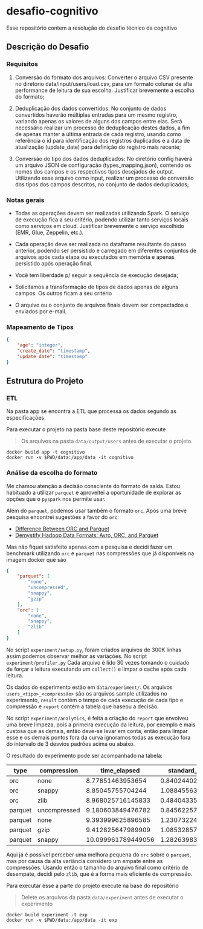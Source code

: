 # desafio-cognitivo

Esse repositório contem a resolução do desafio técnico da cognitivo

## Descrição do Desafio

### Requisitos

1. Conversão do formato dos arquivos: Converter o arquivo CSV presente no diretório data/input/users/load.csv, para um formato colunar de alta performance de leitura de sua escolha. Justificar brevemente a escolha do formato;

2. Deduplicação dos dados convertidos: No conjunto de dados convertidos haverão múltiplas entradas para um mesmo registro, variando apenas os valores de alguns dos campos entre elas. Será necessário realizar um processo de deduplicação destes dados, a fim de apenas manter a última entrada de cada registro, usando como referência o id para identificação dos registros duplicados e a data de atualização (update_date) para definição do registro mais recente;

3. Conversão do tipo dos dados deduplicados: No diretório config haverá um arquivo JSON de configuração (types_mapping.json), contendo os nomes dos campos e os respectivos tipos desejados de output. Utilizando esse arquivo como input, realizar um processo de conversão dos tipos dos campos descritos, no conjunto de dados deduplicados;

### Notas gerais

- Todas as operações devem ser realizadas utilizando Spark. O serviço de execução fica a seu critério, podendo utilizar tanto serviços locais como serviços em cloud. Justificar brevemente o serviço escolhido (EMR, Glue, Zeppelin, etc.).

- Cada operação deve ser realizada no dataframe resultante do passo anterior, podendo ser persistido e carregado em diferentes conjuntos de arquivos após cada etapa ou executados em memória e apenas persistido após operação final.

- Você tem liberdade p/ seguir a sequência de execução desejada;

- Solicitamos a transformação de tipos de dados apenas de alguns campos. Os outros ficam a seu critério

- O arquivo ou o conjunto de arquivos finais devem ser compactados e enviados por e-mail.

### Mapeamento de Tipos

```json
{
    "age": "integer",
    "create_date": "timestamp",
    "update_date": "timestamp"
}
```

## Estrutura do Projeto

### ETL

Na pasta app se encontra a ETL que processa os dados segundo as especificações.

Para executar o projeto na pasta base deste repositório execute

> Os arquivos na pasta `data/output/users` antes de executar o projeto.

``` shell
docker build app -t cognitivo
docker run -v $PWD/data:/app/data -it cognitivo
```

### Análise da escolha do formato

Me chamou atenção a decisão consciente do formato de saída. Estou habituado a utilizar `parquet` e aproveitei a oportunidade de explorar as opções que o `pyspark` nos permite usar.

Além do `parquet`, podemos usar também o formato `orc`. Após uma breve pesquisa encontrei sugestões a favor do `orc`:

- [Difference Between ORC and Parquet](http://www.differencebetween.net/technology/difference-between-orc-and-parquet/)
- [Demystify Hadoop Data Formats: Avro, ORC, and Parquet](https://towardsdatascience.com/demystify-hadoop-data-formats-avro-orc-and-parquet-e428709cf3bb)

Mas não fiquei satisfeito apenas com a pesquisa e decidi fazer um benchmark utilizando `orc` e `parquet` nas compressões que já disponíveis na imagem docker que são

```json
{
    "parquet": [
        "none",
        "uncompressed",
        "snappy",
        "gzip"
    ],
    "orc": [
        "none",
        "snappy",
        "zlib"
    ]
}
```

No script `experiment/setup.py`, foram criados arquivos de 300K linhas assim podemos observar melhor as variações. No script `experiment/profiler.py` Cada arquivo é lido 30 vezes tomando o cuidado de forçar a leitura executando um `collect()` e limpar o cache após cada leitura.

Os dados do experimento estão em `data/experiment/`. Os arquivos `users_<tipo>_<compressão>` são os arquivos sample utilizados no experimento, `result` contém o tempo de cada execução de cada tipo e compressão e `report` contém a tabela que baseou a decisão.

No script `experiment/analytics`, é feita a criação do `report` que envolveu uma breve limpeza, pois a primeira execução da leitura, por exemplo é mais custosa que as demais, então deve-se levar em conta, então para limpar esse e os demais pontos fora da curva ignoramos todas as execução fora do intervalo de 3 desvios padrões acima ou abaixo.

O resultado do experimento pode ser acompanhado na tabela:

type|compression|time_elapsed|standard_deviation
---|---|---|---
orc|none|8.77851463953654|0.8402440211238561
orc|snappy|8.85045755704244|1.0884556388199642
orc|zlib|8.968025716145833|0.48404335095887663
parquet|uncompressed|9.180603849476782|0.8456225759714966
parquet|none|9.393999625896585|1.2307322471812945
parquet|gzip|9.412825647989909|1.0853285779483361
parquet|snappy|10.099961789449056|1.282639834215839

Aqui já é possível perceber uma melhora pequena do `orc` sobre o `parquet`, mas por causa da alta variância considero um empate entre as compressões. Usando então o tamanho do arquivo final como critério de desempate, decidi pelo `zlib`, que é a forma mais eficiente de compressão.

Para executar esse a parte do projeto execute na base do repositório

> Delete os arquivos da pasta `data/experiment` antes de executar o experimento

``` shell
docker build experiment -t exp
docker run -v $PWD/data:/app/data -it exp
```
